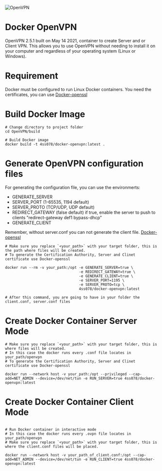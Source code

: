 ![OpenVPN](https://upload.wikimedia.org/wikipedia/commons/thumb/f/f5/OpenVPN_logo.svg/512px-OpenVPN_logo.svg.png)

# Docker OpenVPN

OpenVPN 2.5.1 built on May 14 2021, container to create Server and or Client VPN. This allows you to use OpenVPN without needing to install it on your computer and regardless of your operating system (Linux or Windows).

# Requirement

Docker must be configured to run Linux Docker containers. You need the certificates, you can use [Docker-openssl](https://github.com/gscafo78/docker-openssl)

# Build Docker Image

```shell
# Change directory to project folder
cd OpenVPN/build

# Build Docker image
docker build -t 4ss078/docker-openvpn:latest .

```

# Generate OpenVPN configuration files
For generating the configuration file, you can use the environmerts:
* GENERATE_SERVER
* SERVER_PORT (1-65535, 1194 default)
* SERVER_PROTO (TCP/UDP, UDP default)
* REDIRECT_GATEWAY (false default) if true, enable the server to push to clients "redirect-gateway def1 bypass-dhcp"
* GENERATE_CLIENT
  
Remember, without server.conf you can not generate the client file.
[Docker-openssl](https://github.com/gscafo78/docker-openssl)

```shell
# Make sure you replace `<your_path>` with your target folder, this is the path where files will be created.
# To generate the Certification Authority, Server and Clinet certificate use Docker-openssl

docker run --rm -v your_path:/opt -e GENERATE_SERVER=true \
                                  -e REDIRECT_GATEWAY=true \
                                  -e GENERATE_CLIENT=true \
                                  -e SERVER_PORT=1195 \
                                  -e SERVER_PROTO=tcp \
                                  4ss078/docker-openvpn:latest

# After this command, you are going to have in your folder the client.conf, server.conf files
```

# Create Docker Container Server Mode

```shell
# Make sure you replace `<your_path>` with your target folder, this is where files will be created.
# In this case the docker runs every .conf file locates in your_path/openvpn
# To generate the Certification Authority, Server and Clinet certificate use Docker-openssl 

docker run --network host -v your_path:/opt --privileged --cap-add=NET_ADMIN --device=/dev/net/tun -e RUN_SERVER=true 4ss078/docker-openvpn:latest
```

# Create Docker Container Client Mode

```shell

# Run Docker container in interactive mode
# In this case the docker runs every .ovpn file locates in your_path/openvpn
# Make sure you replace `<your_path>` with your target folder, this is where the client.conf files will be placed.

docker run --network host -v your_path_of_client.conf:/opt --cap-add=NET_ADMIN --device=/dev/net/tun -e RUN_CLIENT=true 4ss078/docker-openvpn:latest
```

